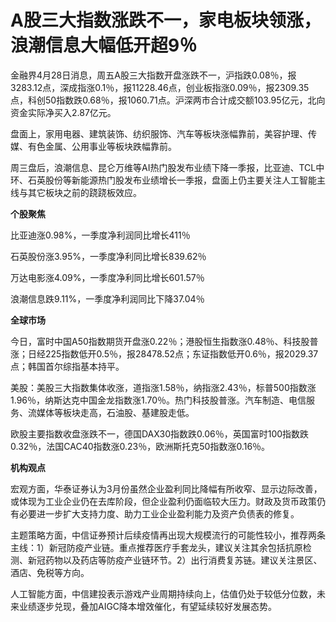# A股三大指数涨跌不一，家电板块领涨，浪潮信息大幅低开超9％

金融界4月28日消息，周五A股三大指数开盘涨跌不一，沪指跌0.08％，报3283.12点，深成指涨0.1％，报11228.46点，创业板指涨0.09％，报2309.35点，科创50指数跌0.68％，报1060.71点。沪深两市合计成交额103.95亿元，北向资金实际净买入2.87亿元。

盘面上，家用电器、建筑装饰、纺织服饰、汽车等板块涨幅靠前，美容护理、传媒、有色金属、公用事业等板块跌幅靠前。

周三盘后，浪潮信息、昆仑万维等AI热门股发布业绩下降一季报，比亚迪、TCL中环、石英股份等新能源热门股发布业绩增长一季报，盘面上仍主要关注人工智能主线与其它板块之前的跷跷板效应。

**个股聚焦**

比亚迪涨0.98%，一季度净利润同比增长411％

石英股份涨3.95%，一季度净利同比增长839.62％

万达电影涨4.09%，一季度净利同比增长601.57％

浪潮信息跌9.11%，一季度净利润同比下降37.04％

**全球市场**

今日，富时中国A50指数期货开盘涨0.22％；港股恒生指数涨0.48％、科技股普涨；日经225指数低开0.5％，报28478.52点；东证指数低开0.6％，报2029.37点；韩国首尔综指基本持平。

美股：美股三大指数集体收涨，道指涨1.58％，纳指涨2.43％，标普500指数涨1.96％，纳斯达克中国金龙指数涨1.70％。热门科技股普涨。汽车制造、电信服务、流媒体等板块走高，石油股、基建股走低。

欧股主要指数收盘涨跌不一，德国DAX30指数跌0.06％，英国富时100指数跌0.32％，法国CAC40指数涨0.23％，欧洲斯托克50指数涨0.16％。

**机构观点**

宏观方面，华泰证券认为3月份虽然企业盈利同比降幅有所收窄、显示边际改善，或体现为工业企业仍在去库阶段，但企业盈利仍面临较大压力。财政及货币政策仍有必要进一步扩大支持力度、助力工业企业盈利能力及资产负债表的修复。

主题策略方面，中信证券预计后续疫情再出现大规模流行的可能性较小，推荐两条主线：1）新冠防疫产业链。重点推荐医疗手套龙头，建议关注其余包括抗原检测、新冠药物以及药店等防疫产业链环节。2）出行消费复苏链。建议关注景区、酒店、免税等方向。

人工智能方面，中信建投表示游戏产业周期持续向上，估值仍处于较低分位数，未来业绩逐步兑现，叠加AIGC降本增效催化，有望延续较好发展态势。

